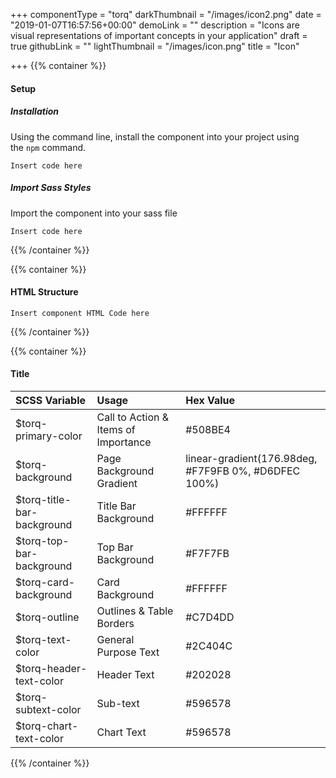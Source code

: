 +++
componentType = "torq"
darkThumbnail = "/images/icon2.png"
date = "2019-01-07T16:57:56+00:00"
demoLink = ""
description = "Icons are visual representations of important concepts in your application"
draft = true
githubLink = ""
lightThumbnail = "/images/icon.png"
title = "Icon"

+++
{{% container %}}

#### Setup

##### Installation

Using the command line, install the component into your project using the `npm` command.

    Insert code here

##### Import Sass Styles

Import the component into your sass file

    Insert code here

{{% /container %}}

{{% container %}}

#### HTML Structure

    Insert component HTML Code here

{{% /container %}}

{{% container %}}

#### Title

| SCSS Variable | Usage | Hex Value |
| :--- | :--- | :--- |
| $torq-primary-color | Call to Action & Items of Importance | #508BE4 |
| $torq-background | Page Background Gradient | linear-gradient(176.98deg, #F7F9FB 0%, #D6DFEC 100%) |
| $torq-title-bar-background | Title Bar Background | #FFFFFF |
| $torq-top-bar-background | Top Bar Background | #F7F7FB |
| $torq-card-background | Card Background | #FFFFFF |
| $torq-outline | Outlines & Table Borders | #C7D4DD |
| $torq-text-color | General Purpose Text | #2C404C |
| $torq-header-text-color | Header Text | #202028 |
| $torq-subtext-color | Sub-text | #596578 |
| $torq-chart-text-color | Chart Text | #596578 |

{{% /container %}}